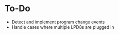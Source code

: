 # To-Do

- Detect and implement program change events
- Handle cases where multiple LPD8s are plugged in